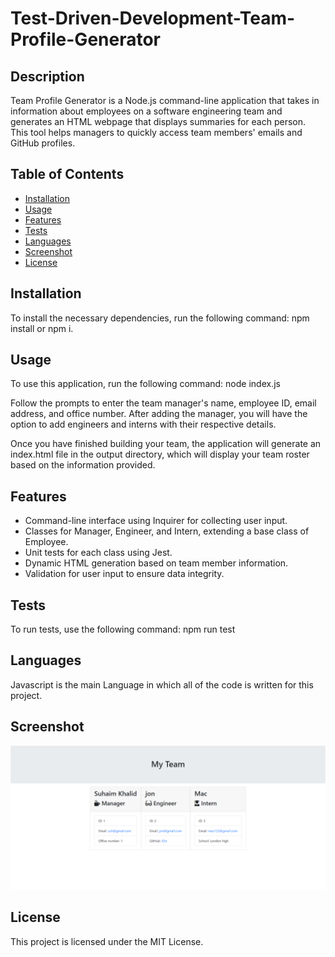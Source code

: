 # Test-Driven-Development-Team-Profile-Generator

## Description
Team Profile Generator is a Node.js command-line application that takes in information about employees on a software engineering team and generates an HTML webpage that displays summaries for each person. This tool helps managers to quickly access team members' emails and GitHub profiles.

## Table of Contents
- [Installation](#installation)
- [Usage](#usage)
- [Features](#features)
- [Tests](#tests)
- [Languages](#languages)
- [Screenshot](#screenshot)
- [License](#license)


## Installation
To install the necessary dependencies, run the following command: npm install or npm i.

## Usage
To use this application, run the following command: node index.js

Follow the prompts to enter the team manager's name, employee ID, email address, and office number. After adding the manager, you will have the option to add engineers and interns with their respective details.

Once you have finished building your team, the application will generate an index.html file in the output directory, which will display your team roster based on the information provided.

## Features
- Command-line interface using Inquirer for collecting user input.
- Classes for Manager, Engineer, and Intern, extending a base class of Employee.
- Unit tests for each class using Jest.
- Dynamic HTML generation based on team member information.
- Validation for user input to ensure data integrity.

## Tests
To run tests, use the following command: npm run test

## Languages 

Javascript is the main Language in which all of the code is written for this project.

## Screenshot
![Html View](/Assets/Images/HTML.png)

## License
This project is licensed under the MIT License.